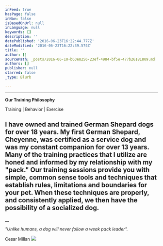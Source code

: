```yaml
---
inFeed: true
hasPage: false
inNav: false
isBasedOnUrl: null
inLanguage: null
keywords: []
description: ''
datePublished: '2016-06-23T16:22:44.777Z'
dateModified: '2016-06-23T16:22:39.574Z'
title: ''
author: []
sourcePath: _posts/2016-06-10-b63e8256-23ef-4984-bf5e-477b26181809.md
authors: []
publisher: null
starred: false
_type: Blurb

---
```

****

**Our Training Philosophy**

Training | Behavior | Exercise

## I have owned and trained German Shepard dogs for over 18 years. My first German Shepard, Cheyenne, was certified as a service dog and was my constant companion for over 13 years. Many of the training practices that I utilize are honed and informed by my relationship with my "pack." Our training sessions provide you with simple, common sense tools and techniques that establish rules, limitations and boundaries for your pet. When these techniques are properly, and consistently applied, we then have the possibility of a socialized dog.

__

_"Unlike humans, a dog will never follow a weak pack leader"._

Cesar Millan
![](https://the-grid-user-content.s3-us-west-2.amazonaws.com/629fb100-5d7b-4dd7-ad1f-3bbac9b00af3.jpg)